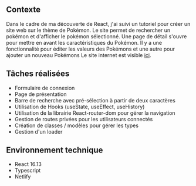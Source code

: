 ## Contexte
Dans le cadre de ma découverte de React, j'ai suivi un tutoriel pour créer un site web sur le thème de Pokémon. Le site permet de rechercher un pokémon et d'afficher le pokémon sélectionné. Une page de détail s'ouvre pour mettre en avant les caractéristiques du Pokémon. Il y a une fonctionnalité pour éditer les valeurs des Pokémons et une autre pour ajouter un nouveau Pokémons Le site internet est visible [ici](https://pokedex-app-react.web.app).

## Tâches réalisées
  - Formulaire de connexion
  - Page de présentation
  - Barre de recherche avec pré-sélection à partir de deux caractères
  - Utilisation de Hooks (useState, useEffect, useHistory)
  - Utilisation de la librairie React-router-dom pour gérer la navigation
  - Gestion de routes privées pour les utilisateurs connectés
  - Création de classes / modèles pour gérer les types
  - Gestion d'un loader

## Environnement technique
  - React 16.13
  - Typescript
  - Netlify

